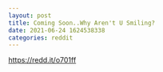 ```yaml
--- 
layout: post 
title: Coming Soon..Why Aren't U Smiling? 
date: 2021-06-24 1624538338 
categories: reddit 
--- 
```

https://redd.it/o701ff
